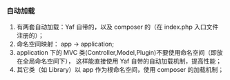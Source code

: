 ### 自动加载
1. 有两套自动加载：Yaf 自带的，以及 composer 的（在 index.php 入口文件注册的）；
2. 命名空间映射： app -> application;
3. application 下的 MVC 类(Controller,Model,Plugin)不要使用命名空间（即放在全局命名空间下），
这样能直接使用 Yaf 自带的自动加载机制，提高性能；
4. 其它类（如 Library）以 app 作为根命名空间，使用 composer 的加载机制；